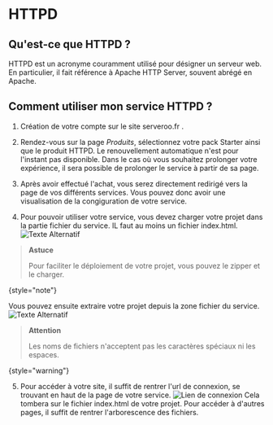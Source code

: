 # HTTPD
## Qu'est-ce que HTTPD ?

HTTPD est un acronyme couramment utilisé pour désigner un serveur web. En particulier, il fait référence à Apache HTTP Server, souvent abrégé en Apache.

## Comment utiliser mon service HTTPD ?

1. Création de votre compte sur le site serveroo.fr .
2. Rendez-vous sur la page *Produits*, sélectionnez votre pack Starter ainsi que le produit HTTPD.
   Le renouvellement automatique n'est pour l'instant pas disponible. Dans le cas où vous souhaitez prolonger votre expérience, il sera possible de prolonger le service à partir de sa page.

3. Après avoir effectué l'achat, vous serez directement redirigé vers la page de vos différents services. Vous pouvez donc avoir une visualisation de la congiguration de votre service.

4. Pour pouvoir utiliser votre service, vous devez charger votre projet dans la partie fichier du service. IL faut au moins un fichier index.html.
   ![Texte Alternatif](upload.png)

> **Astuce**
>
> Pour faciliter le déploiement de votre projet, vous pouvez le zipper et le charger.
>
{style="note"}

Vous pouvez ensuite extraire votre projet depuis la zone fichier du service.
![Texte Alternatif](zip.png)

> **Attention**
>
> Les noms de fichiers n'acceptent pas les caractères spéciaux ni les espaces.
>
{style="warning"}

5. Pour accéder à votre site, il suffit de rentrer l'url de connexion, se trouvant en haut de la page de votre service.
   ![Lien de connexion](lien_connexion_httpd.png)
   Cela tombera sur le fichier index.html de votre projet.
   Pour accéder à d'autres pages, il suffit de rentrer l'arborescence des fichiers.
